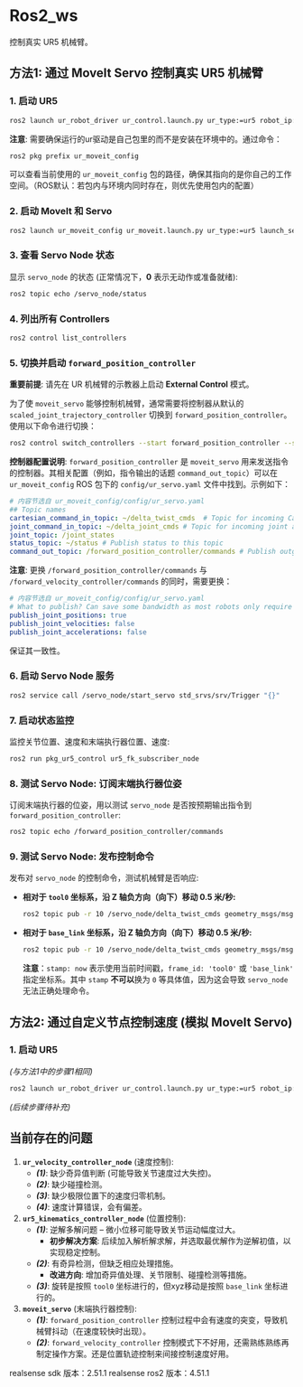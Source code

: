 # Ros2_ws

控制真实 UR5 机械臂。

## 方法1: 通过 MoveIt Servo 控制真实 UR5 机械臂

### 1. 启动 UR5
```bash
ros2 launch ur_robot_driver ur_control.launch.py ur_type:=ur5 robot_ip:=169.254.0.10 launch_rviz:=false kinematics_params_file:="${HOME}/my_robot_calibration.yaml"
```
**注意**: 需要确保运行的ur驱动是自己包里的而不是安装在环境中的。通过命令：
```bash
ros2 pkg prefix ur_moveit_config
```
可以查看当前使用的 `ur_moveit_config` 包的路径，确保其指向的是你自己的工作空间。（ROS默认：若包内与环境内同时存在，则优先使用包内的配置）

### 2. 启动 MoveIt 和 Servo
```bash
ros2 launch ur_moveit_config ur_moveit.launch.py ur_type:=ur5 launch_servo:=true
```

### 3. 查看 Servo Node 状态
显示 `servo_node` 的状态 (正常情况下，**0** 表示无动作或准备就绪):
```bash
ros2 topic echo /servo_node/status
```

### 4. 列出所有 Controllers
```bash
ros2 control list_controllers
```

### 5. 切换并启动 `forward_position_controller`

**重要前提**: 请先在 UR 机械臂的示教器上启动 **External Control** 模式。

为了使 `moveit_servo` 能够控制机械臂，通常需要将控制器从默认的 `scaled_joint_trajectory_controller` 切换到 `forward_position_controller`。
使用以下命令进行切换：
```bash
ros2 control switch_controllers --start forward_position_controller --stop scaled_joint_trajectory_controller
```

**控制器配置说明**:
`forward_position_controller` 是 `moveit_servo` 用来发送指令的控制器。其相关配置（例如，指令输出的话题 `command_out_topic`）可以在 `ur_moveit_config` ROS 包下的 `config/ur_servo.yaml` 文件中找到。示例如下：
```yaml
# 内容节选自 ur_moveit_config/config/ur_servo.yaml
## Topic names
cartesian_command_in_topic: ~/delta_twist_cmds  # Topic for incoming Cartesian twist commands
joint_command_in_topic: ~/delta_joint_cmds # Topic for incoming joint angle commands
joint_topic: /joint_states
status_topic: ~/status # Publish status to this topic
command_out_topic: /forward_position_controller/commands # Publish outgoing commands here
```
**注意**: 更换 `/forward_position_controller/commands` 与 `/forward_velocity_controller/commands` 的同时，需要更换：
```yaml
# 内容节选自 ur_moveit_config/config/ur_servo.yaml
# What to publish? Can save some bandwidth as most robots only require positions or velocities
publish_joint_positions: true
publish_joint_velocities: false
publish_joint_accelerations: false
```
保证其一致性。

### 6. 启动 Servo Node 服务
```bash
ros2 service call /servo_node/start_servo std_srvs/srv/Trigger "{}"
```

### 7. 启动状态监控
监控关节位置、速度和末端执行器位置、速度:
```bash
ros2 run pkg_ur5_control ur5_fk_subscriber_node
```

### 8. 测试 Servo Node: 订阅末端执行器位姿
订阅末端执行器的位姿，用以测试 `servo_node` 是否按预期输出指令到 `forward_position_controller`:
```bash
ros2 topic echo /forward_position_controller/commands
```

### 9. 测试 Servo Node: 发布控制命令
发布对 `servo_node` 的控制命令，测试机械臂是否响应:

*   **相对于 `tool0` 坐标系，沿 Z 轴负方向（向下）移动 0.5 米/秒:**
    ```bash
    ros2 topic pub -r 10 /servo_node/delta_twist_cmds geometry_msgs/msg/TwistStamped "{header: {stamp: now, frame_id: 'tool0'}, twist: {linear: {x: 0.0, y: 0.0, z: -0.5}, angular: {x: 0.0, y: 0.0, z: 0.0}}}"
    ```

*   **相对于 `base_link` 坐标系，沿 Z 轴负方向（向下）移动 0.5 米/秒:**
    ```bash
    ros2 topic pub -r 10 /servo_node/delta_twist_cmds geometry_msgs/msg/TwistStamped "{header: {stamp: now, frame_id: 'base_link'}, twist: {linear: {x: 0.0, y: 0.0, z: -0.5}, angular: {x: 0.0, y: 0.0, z: 0.0}}}"
    ```

    **注意**：`stamp: now` 表示使用当前时间戳，`frame_id: 'tool0'` 或 `'base_link'` 指定坐标系。其中 `stamp` **不可以**换为 `0` 等具体值，因为这会导致 `servo_node` 无法正确处理命令。

## 方法2: 通过自定义节点控制速度 (模拟 MoveIt Servo)
### 1. 启动 UR5
*(与方法1中的步骤1相同)*
```bash
ros2 launch ur_robot_driver ur_control.launch.py ur_type:=ur5 robot_ip:=169.254.0.10 launch_rviz:=false kinematics_params_file:="${HOME}/my_robot_calibration.yaml"
```
*(后续步骤待补充)*

## 当前存在的问题

1.  **`ur_velocity_controller_node`** (速度控制):
    *   ***(1)***: 缺少奇异值判断 (可能导致关节速度过大失控)。
    *   ***(2)***: 缺少碰撞检测。
    *   ***(3)***: 缺少极限位置下的速度归零机制。
    *   ***(4)***: 速度计算错误，会有偏差。
2.  **`ur5_kinematics_controller_node`** (位置控制):
    *   ***(1)***: 逆解多解问题 – 微小位移可能导致关节运动幅度过大。
        *   **初步解决方案**: 后续加入解析解求解，并选取最优解作为逆解初值，以实现稳定控制。
    *   ***(2)***: 有奇异检测，但缺乏相应处理措施。
        *   **改进方向**: 增加奇异值处理、关节限制、碰撞检测等措施。
    *   ***(3)***: 旋转是按照 `tool0` 坐标进行的，但xyz移动是按照 `base_link` 坐标进行的。
3.  **`moveit_servo`** (末端执行器控制):
    *   ***(1)***: `forward_position_controller` 控制过程中会有速度的突变，导致机械臂抖动（在速度较快时出现）。
    *   ***(2)***: `forward_velocity_controller` 控制模式下不好用，还需熟练熟练再制定操作方案。还是位置轨迹控制来间接控制速度好用。




realsense sdk 版本：2.51.1
realsense ros2 版本：4.51.1

